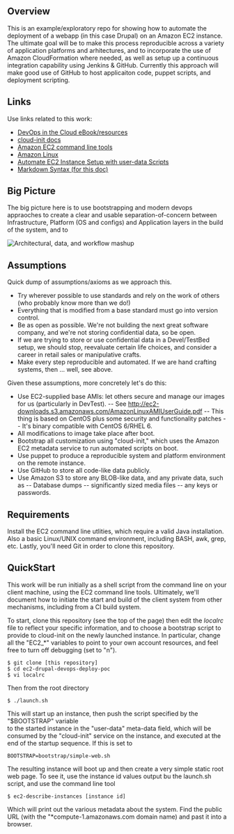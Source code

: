 Overview
--------

This is an example/exploratory repo for showing how to automate the deployment of a webapp
(in this case Drupal) on an Amazon EC2 instance. The ultimate goal will be to make this
process reproducible across a variety of application platforms and arhitectures, and
to incorporate the use of Amazon CloudFormation where needed, as well as setup up a
continuous integration capability using Jenkins & GitHub. Currently this approach will 
make good use of GitHub to host applicaiton code, puppet scripts, and deployment scripting.

Links
-----

Use links related to this work:



- [DevOps in the Cloud eBook/resources](http://www.devopscloud.com/)
- [cloud-init docs](https://cloudinit.readthedocs.org)
- [Amazon EC2 command line tools](http://aws.amazon.com/developertools/351)
- [Amazon Linux](http://aws.amazon.com/amazon-linux-ami/)
- [Automate EC2 Instance Setup with user-data Scripts](http://alestic.com/2009/06/ec2-user-data-scripts)
- [Markdown Syntax (for this doc)](http://daringfireball.net/projects/markdown/syntax)

Big Picture
-----------

The big picture here is to use bootstrapping and modern devops appraoches to create a clear and
usable separation-of-concern between Infrastructure, Platform (OS and configs) and Application layers
in the build of the system, and to 


![Architectural, data, and workflow mashup](../../raw/master/docs/DevOps%20on%20EC2%20Arch.png "Architectural, data, and workflow mashup")

	
Assumptions
-----------

Quick dump of  assumptions/axioms as we approach this.

- Try wherever possible to use standards and rely on the work of others (who probably know more than we do!)
- Everything that is modified from a base standard must go into version control.
- Be as open as possible. We're not building the next great software company, and we're not storing confidential 
  data, so be open.
- If we are trying to store or use confidential data in a Devel/TestBed setup, we should stop, reevaluate certain 
  life choices, and consider a career in retail sales or manipulative crafts.
- Make every step reproducible and automated.  If we are hand crafting systems, then ... well, see above.
  
Given these assumptions, more concretely let's do this:

- Use EC2-supplied base AMIs: let others secure and manage our images for us (particularly in DevTest).
-- See http://ec2-downloads.s3.amazonaws.com/AmazonLinuxAMIUserGuide.pdf
-- This thing is based on CentOS plus some security and functionality patches
-- It's binary compatible with CentOS 6/RHEL 6.
- All modifications to image take place after boot.
- Bootstrap all customization using "cloud-init," which uses the Amazon EC2 metadata service to run automated scripts on boot.
- Use puppet to produce a reproducible system and platform environment on the remote instance.
- Use GitHub to store all code-like data publicly.
- Use Amazon S3 to store any BLOB-like data, and any private data, such as 
-- Database dumps
-- significantly sized media files
-- any keys or passwords.

Requirements
------------

Install the EC2 command line utlities, which require a valid Java installation. Also a basic Linux/UNIX 
command environment, including BASH, awk, grep, etc. Lastly, you'll need Git in order to 
clone this repository.

QuickStart
----------

This work will be run initially as a shell script from the command line on your client
machine, using the EC2 command line tools. Ultimately, we'll document how to initiate
the start and build of the client system from other mechanisms, including from a CI build
system.

To start, clone this repository (see the top of the page) then edit the _localrc_ file
to reflect your specific information, and to choose a bootstrap script to provide 
to cloud-init on the newly launched instance. In particular, change all the "EC2_*"
variables to point to your own account resources, and feel free to turn off debugging (set to "n").

    $ git clone [this repository]
    $ cd ec2-drupal-devops-deploy-poc
    $ vi localrc

Then from the root directory

    $ ./launch.sh
   
This will start up an instance, then push the script specified by the "$BOOTSTRAP" variable   
to the started instance in the "user-data" meta-data field, which will be consumed by the "cloud-init"
service on the instance, and executed at the end of the startup sequence. If this is set to 

    BOOTSTRAP=bootstrap/simple-web.sh

The resulting instance will boot up and then create a very simple static root web page. 
To see it, use the instance id values output bu the launch.sh script, and use the command line 
tool

    $ ec2-describe-instances [instance id]

Which will print out the various metadata about the system. Find the public URL (with the 
"*compute-1.amazonaws.com domain name) and past it into a browser.

